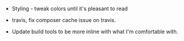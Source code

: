 * Styling - tweak colors until it's pleasant to read

* travis, fix composer cache issue on travis.
* Update build tools to be more inline with what I'm comfortable with.